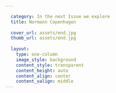 ```yaml
---

  category: In the next Issue we explore
  title: Normann Copenhagen
  
  cover_url: assets/end.jpg
  thumb_url: assets/end.jpg
  
  layout:
    type: one-column
    image_style: background
    content_style: transparent
    content_height: auto
    content_align: center
    content_valign: middle
---
```



